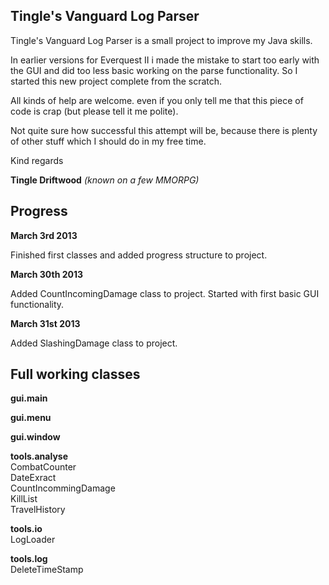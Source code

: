 
## Tingle's Vanguard Log Parser

Tingle's Vanguard Log Parser is a small project to improve my Java skills.

In earlier versions for Everquest II i made the mistake to start too early
with the GUI and did too less basic working on the parse functionality. So
I started this new project complete from the scratch.

All kinds of help are welcome. even if you only tell me that this piece of
code is crap (but please tell it me polite).

Not quite sure how successful this attempt will be, because there is plenty
of other stuff which I should do in my free time.

Kind regards

**Tingle Driftwood** *(known on a few MMORPG)*

## Progress

**March 3rd 2013**

Finished first classes and added progress structure to project.

**March 30th 2013**

Added CountIncomingDamage class to project. Started with first basic GUI
functionality.

**March 31st 2013**

Added SlashingDamage class to project.

## Full working classes

**gui.main**

**gui.menu**

**gui.window**

**tools.analyse**  
CombatCounter  
DateExract  
CountIncommingDamage  
KillList  
TravelHistory

**tools.io**  
LogLoader

**tools.log**  
DeleteTimeStamp
